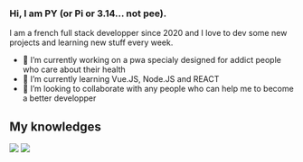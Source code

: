 ### Hi, I am PY (or Pi or 3.14... not pee). 

I am a french full stack developper since 2020 and I love to dev some new projects and learning new stuff every week.

- 🔭 I’m currently working on a pwa specialy designed for addict people who care about their health
- 🌱 I’m currently learning Vue.JS, Node.JS and REACT
- 👯 I’m looking to collaborate with any people who can help me to become a better developper

## My knowledges
<img src="https://cdn.jsdelivr.net/gh/devicons/devicon/icons/apache/apache-original.svg" />
<img src="https://cdn.jsdelivr.net/gh/devicons/devicon/icons/bash/bash-original.svg" />




